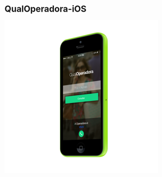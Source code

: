 QualOperadora-iOS
=================


![Mockup do QualOperadora-iOS](https://raw.githubusercontent.com/nTIFACCAT/QualOperadora-iOS/master/mockup.png)
